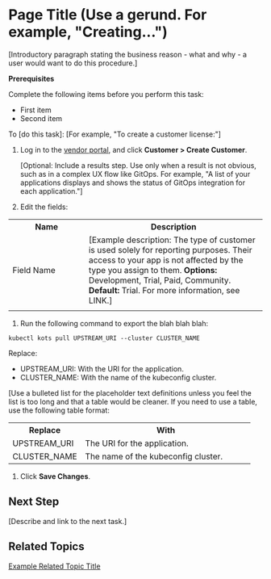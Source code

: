 # Page Title (Use a gerund. For example, "Creating...")

<!-- This template is used for a single procedures. For a workflow that contains multiple procedures/tasks, use the process/multiple procedure template.-->

[Introductory paragraph stating the business reason - what and why - a user would want to do this procedure.]

**Prerequisites**

Complete the following items before you perform this task:
* First item
* Second item

To [do this task]: [For example, "To create a customer license:"]

1. Log in to the [vendor portal](https://vendor.replicated.com), and click **Customer > Create Customer**.

   [Optional: Include a results step. Use only when a result is not obvious, such as in a complex UX flow like GitOps. For example, "A list of your applications displays and shows the status of GitOps integration for each application."]

1. Edit the fields:

  <table>
    <tr>
      <th width="30%">Name</th>
      <th width="70%">Description</th>
    </tr>
    <tr>
      <td>Field Name</td>
      <td>[Example description: The type of customer is used solely for reporting purposes. Their access to your app is not affected by the type you assign to them. <strong>Options:</strong> Development, Trial, Paid, Community. <strong>Default:</strong> Trial. For more information, see LINK.]</td>
    </tr>
    <tr>
      <td></td>
      <td></td>
    </tr>
  </table>

1. Run the following command to export the blah blah blah:

  ```
  kubectl kots pull UPSTREAM_URI --cluster CLUSTER_NAME
  ```

  Replace:

  - UPSTREAM_URI: With the URI for the application.
  - CLUSTER_NAME: With the name of the kubeconfig cluster.


  [Use a bulleted list for the placeholder text definitions unless you feel the list is too long and that a table would be cleaner. If you need to use a table, use the following table format:

  <table>
    <tr>
      <th width="30%">Replace</th>
      <th width="70%">With</th>
    </tr>
    <tr>
      <td>UPSTREAM_URI</td>
      <td>The URI for the application.</td>
    </tr>
    <tr>
      <td>CLUSTER_NAME</td>
      <td>The name of the kubeconfig cluster.</td>
    </tr>
  </table>

1. Click **Save Changes**.

## Next Step

[Describe and link to the next task.]

## Related Topics

<!-- Be judicious. Only include this section if the topics are truly related to this procedure and have a specific purpose/goal for including it here instead of as a cross-reference.

* Do not use an intro sentence
* Should be a bulleted list only if there is more than one link
* Use the actual topic name with a hyperlink
* Keep the list short
* Should only link to topics on docs.replicated.com, or Replicated blogs/articles
-->

[Example Related Topic Title](docs.replicated.com)
